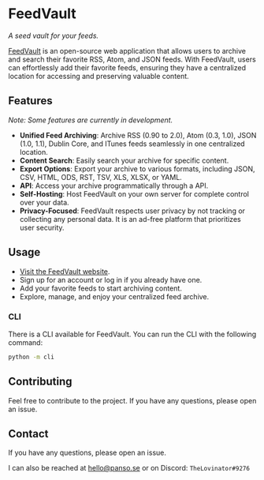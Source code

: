 # FeedVault

_A seed vault for your feeds._

[FeedVault](https://feedvault.se/) is an open-source web application that allows users to archive and search their favorite RSS, Atom, and JSON feeds. With FeedVault, users can effortlessly add their favorite feeds, ensuring they have a centralized location for accessing and preserving valuable content.

## Features

_Note: Some features are currently in development._

- **Unified Feed Archiving**: Archive RSS (0.90 to 2.0), Atom (0.3, 1.0), JSON (1.0, 1.1), Dublin Core, and ITunes feeds seamlessly in one centralized location.
- **Content Search**: Easily search your archive for specific content.
- **Export Options**: Export your archive to various formats, including JSON, CSV, HTML, ODS, RST, TSV, XLS, XLSX, or YAML.
- **API**: Access your archive programmatically through a API.
- **Self-Hosting**: Host FeedVault on your own server for complete control over your data.
- **Privacy-Focused**: FeedVault respects user privacy by not tracking or collecting any personal data. It is an ad-free platform that prioritizes user security.

## Usage

- [Visit the FeedVault website](https://feedvault.se/).
- Sign up for an account or log in if you already have one.
- Add your favorite feeds to start archiving content.
- Explore, manage, and enjoy your centralized feed archive.

### CLI

There is a CLI available for FeedVault. You can run the CLI with the following command:

```bash
python -m cli
```

## Contributing

Feel free to contribute to the project. If you have any questions, please open an issue.

## Contact

If you have any questions, please open an issue.

I can also be reached at [hello@panso.se](mailto:hello@panso.se) or on Discord: `TheLovinator#9276`

